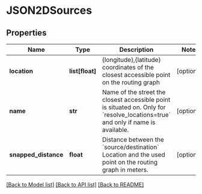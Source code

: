 # JSON2DSources

## Properties
Name | Type | Description | Notes
------------ | ------------- | ------------- | -------------
**location** | **list[float]** | {longitude},{latitude} coordinates of the closest accessible point on the routing graph | [optional] 
**name** | **str** | Name of the street the closest accessible point is situated on. Only for &#x60;resolve_locations&#x3D;true&#x60; and only if name is available. | [optional] 
**snapped_distance** | **float** | Distance between the &#x60;source/destination&#x60; Location and the used point on the routing graph in meters. | [optional] 

[[Back to Model list]](../README.md#documentation_for_models) [[Back to API list]](../README.md#documentation_for_api_endpoints) [[Back to README]](../README.md)

